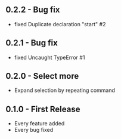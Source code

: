 ## 0.2.2 - Bug fix
* fixed Duplicate declaration "start" #2

## 0.2.1 - Bug fix
* fixed Uncaught TypeError #1

## 0.2.0 - Select more
* Expand selection by repeating command

## 0.1.0 - First Release
* Every feature added
* Every bug fixed
